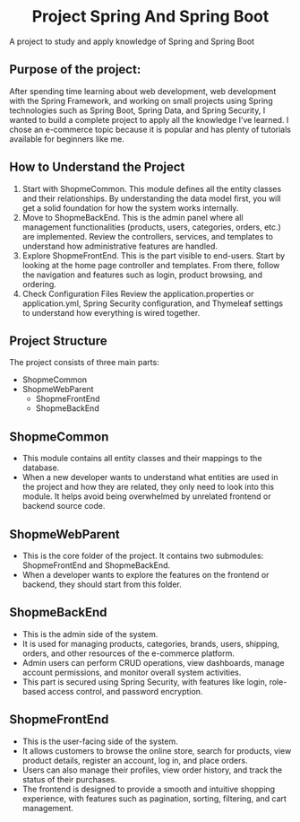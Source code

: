 # <h1 align="center">Project Spring And Spring Boot</h1>

A project to study and apply knowledge of Spring and Spring Boot <br>

## Purpose of the project: 
After spending time learning about web development, web development with the Spring Framework, and working on small projects using Spring technologies such as Spring Boot, Spring Data, and Spring Security, I wanted to build a complete project to apply all the knowledge I’ve learned. I chose an e-commerce topic because it is popular and has plenty of tutorials available for beginners like me. 

## How to Understand the Project
1. Start with ShopmeCommon.
This module defines all the entity classes and their relationships. By understanding the data model first, you will get a solid foundation for how the system works internally.
2. Move to ShopmeBackEnd.
This is the admin panel where all management functionalities (products, users, categories, orders, etc.) are implemented. Review the controllers, services, and templates to understand how administrative features are handled.
3. Explore ShopmeFrontEnd. 
This is the part visible to end-users. Start by looking at the home page controller and templates. From there, follow the navigation and features such as login, product browsing, and ordering.
4. Check Configuration Files
Review the application.properties or application.yml, Spring Security configuration, and Thymeleaf settings to understand how everything is wired together.

## Project Structure
The project consists of three main parts:
- ShopmeCommon
- ShopmeWebParent
  - ShopmeFrontEnd
  - ShopmeBackEnd

## ShopmeCommon
- This module contains all entity classes and their mappings to the database.
- When a new developer wants to understand what entities are used in the project and how they are related, they only need to look into this module. It helps avoid being overwhelmed by unrelated frontend or backend source code.

## ShopmeWebParent
- This is the core folder of the project. It contains two submodules: ShopmeFrontEnd and ShopmeBackEnd.
- When a developer wants to explore the features on the frontend or backend, they should start from this folder.

## ShopmeBackEnd
- This is the admin side of the system.
- It is used for managing products, categories, brands, users, shipping, orders, and other resources of the e-commerce platform.
- Admin users can perform CRUD operations, view dashboards, manage account permissions, and monitor overall system activities.
- This part is secured using Spring Security, with features like login, role-based access control, and password encryption.

## ShopmeFrontEnd
- This is the user-facing side of the system.
- It allows customers to browse the online store, search for products, view product details, register an account, log in, and place orders.
- Users can also manage their profiles, view order history, and track the status of their purchases.
- The frontend is designed to provide a smooth and intuitive shopping experience, with features such as pagination, sorting, filtering, and cart management.








 
  
 









 

